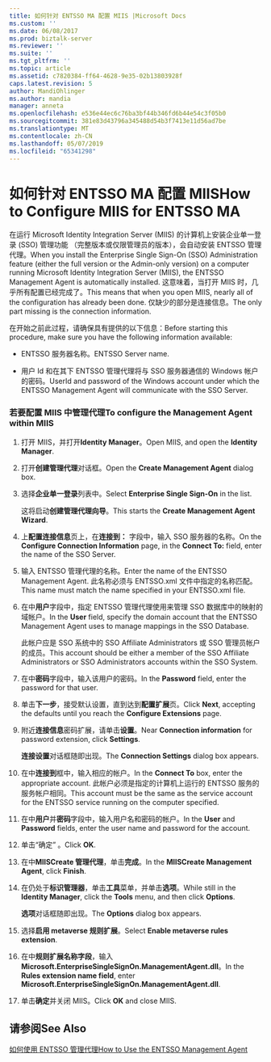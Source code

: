 ```yaml
---
title: 如何针对 ENTSSO MA 配置 MIIS |Microsoft Docs
ms.custom: ''
ms.date: 06/08/2017
ms.prod: biztalk-server
ms.reviewer: ''
ms.suite: ''
ms.tgt_pltfrm: ''
ms.topic: article
ms.assetid: c7820384-ff64-4628-9e35-02b13803928f
caps.latest.revision: 5
author: MandiOhlinger
ms.author: mandia
manager: anneta
ms.openlocfilehash: e536e44ec6c76ba3bf44b346fd6b44e54c3f05b0
ms.sourcegitcommit: 381e83d43796a345488d54b3f7413e11d56ad7be
ms.translationtype: MT
ms.contentlocale: zh-CN
ms.lasthandoff: 05/07/2019
ms.locfileid: "65341298"
---
```

# <a name="how-to-configure-miis-for-entsso-ma"></a><span data-ttu-id="1c918-102">如何针对 ENTSSO MA 配置 MIIS</span><span class="sxs-lookup"><span data-stu-id="1c918-102">How to Configure MIIS for ENTSSO MA</span></span>
<span data-ttu-id="1c918-103">在运行 Microsoft Identity Integration Server (MIIS) 的计算机上安装企业单一登录 (SSO) 管理功能 （完整版本或仅限管理员的版本），会自动安装 ENTSSO 管理代理。</span><span class="sxs-lookup"><span data-stu-id="1c918-103">When you install the Enterprise Single Sign-On (SSO) Administration feature (either the full version or the Admin-only version) on a computer running Microsoft Identity Integration Server (MIIS), the ENTSSO Management Agent is automatically installed.</span></span> <span data-ttu-id="1c918-104">这意味着，当打开 MIIS 时，几乎所有配置已经完成了。</span><span class="sxs-lookup"><span data-stu-id="1c918-104">This means that when you open MIIS, nearly all of the configuration has already been done.</span></span> <span data-ttu-id="1c918-105">仅缺少的部分是连接信息。</span><span class="sxs-lookup"><span data-stu-id="1c918-105">The only part missing is the connection information.</span></span>  
  
 <span data-ttu-id="1c918-106">在开始之前此过程，请确保具有提供的以下信息：</span><span class="sxs-lookup"><span data-stu-id="1c918-106">Before starting this procedure, make sure you have the following information available:</span></span>  
  
-   <span data-ttu-id="1c918-107">ENTSSO 服务器名称。</span><span class="sxs-lookup"><span data-stu-id="1c918-107">ENTSSO Server name.</span></span>  
  
-   <span data-ttu-id="1c918-108">用户 Id 和在其下 ENTSSO 管理代理将与 SSO 服务器通信的 Windows 帐户的密码。</span><span class="sxs-lookup"><span data-stu-id="1c918-108">UserId and password of the Windows account under which the ENTSSO Management Agent will communicate with the SSO Server.</span></span>  
  
### <a name="to-configure-the-management-agent-within-miis"></a><span data-ttu-id="1c918-109">若要配置 MIIS 中管理代理</span><span class="sxs-lookup"><span data-stu-id="1c918-109">To configure the Management Agent within MIIS</span></span>  
  
1.  <span data-ttu-id="1c918-110">打开 MIIS，并打开**Identity Manager**。</span><span class="sxs-lookup"><span data-stu-id="1c918-110">Open MIIS, and open the **Identity Manager**.</span></span>  
  
2.  <span data-ttu-id="1c918-111">打开**创建管理代理**对话框。</span><span class="sxs-lookup"><span data-stu-id="1c918-111">Open the **Create Management Agent** dialog box.</span></span>  
  
3.  <span data-ttu-id="1c918-112">选择**企业单一登录**列表中。</span><span class="sxs-lookup"><span data-stu-id="1c918-112">Select **Enterprise Single Sign-On** in the list.</span></span>  
  
     <span data-ttu-id="1c918-113">这将启动**创建管理代理向导**。</span><span class="sxs-lookup"><span data-stu-id="1c918-113">This starts the **Create Management Agent Wizard**.</span></span>  
  
4.  <span data-ttu-id="1c918-114">上**配置连接信息**页上，在**连接到：** 字段中，输入 SSO 服务器的名称。</span><span class="sxs-lookup"><span data-stu-id="1c918-114">On the **Configure Connection Information** page, in the **Connect To:** field, enter the name of the SSO Server.</span></span>  
  
5.  <span data-ttu-id="1c918-115">输入 ENTSSO 管理代理的名称。</span><span class="sxs-lookup"><span data-stu-id="1c918-115">Enter the name of the ENTSSO Management Agent.</span></span> <span data-ttu-id="1c918-116">此名称必须与 ENTSSO.xml 文件中指定的名称匹配。</span><span class="sxs-lookup"><span data-stu-id="1c918-116">This name must match the name specified in your ENTSSO.xml file.</span></span>  
  
6.  <span data-ttu-id="1c918-117">在中**用户**字段中，指定 ENTSSO 管理代理使用来管理 SSO 数据库中的映射的域帐户。</span><span class="sxs-lookup"><span data-stu-id="1c918-117">In the **User** field, specify the domain account that the ENTSSO Management Agent uses to manage mappings in the SSO Database.</span></span>  
  
     <span data-ttu-id="1c918-118">此帐户应是 SSO 系统中的 SSO Affiliate Administrators 或 SSO 管理员帐户的成员。</span><span class="sxs-lookup"><span data-stu-id="1c918-118">This account should be either a member of the SSO Affiliate Administrators or SSO Administrators accounts within the SSO System.</span></span>  
  
7.  <span data-ttu-id="1c918-119">在中**密码**字段中，输入该用户的密码。</span><span class="sxs-lookup"><span data-stu-id="1c918-119">In the **Password** field, enter the password for that user.</span></span>  
  
8.  <span data-ttu-id="1c918-120">单击**下一步**，接受默认设置，直到达到**配置扩展**页。</span><span class="sxs-lookup"><span data-stu-id="1c918-120">Click **Next**, accepting the defaults until you reach the **Configure Extensions** page.</span></span>  
  
9. <span data-ttu-id="1c918-121">附近**连接信息**密码扩展，请单击**设置**。</span><span class="sxs-lookup"><span data-stu-id="1c918-121">Near **Connection information** for password extension, click **Settings**.</span></span>  
  
     <span data-ttu-id="1c918-122">**连接设置**对话框随即出现。</span><span class="sxs-lookup"><span data-stu-id="1c918-122">The **Connection Settings** dialog box appears.</span></span>  
  
10. <span data-ttu-id="1c918-123">在中**连接到**框中，输入相应的帐户。</span><span class="sxs-lookup"><span data-stu-id="1c918-123">In the **Connect To** box, enter the appropriate account.</span></span> <span data-ttu-id="1c918-124">此帐户必须是指定的计算机上运行的 ENTSSO 服务的服务帐户相同。</span><span class="sxs-lookup"><span data-stu-id="1c918-124">This account must be the same as the service account for the ENTSSO service running on the computer specified.</span></span>  
  
11. <span data-ttu-id="1c918-125">在中**用户**并**密码**字段中，输入用户名和密码的帐户。</span><span class="sxs-lookup"><span data-stu-id="1c918-125">In the **User** and **Password** fields, enter the user name and password for the account.</span></span>  
  
12. <span data-ttu-id="1c918-126">单击“确定” 。</span><span class="sxs-lookup"><span data-stu-id="1c918-126">Click **OK**.</span></span>  
  
13. <span data-ttu-id="1c918-127">在中**MIISCreate 管理代理**，单击**完成**。</span><span class="sxs-lookup"><span data-stu-id="1c918-127">In the **MIISCreate Management Agent**, click **Finish**.</span></span>  
  
14. <span data-ttu-id="1c918-128">在仍处于**标识管理器**，单击**工具**菜单，并单击**选项**。</span><span class="sxs-lookup"><span data-stu-id="1c918-128">While still in the **Identity Manager**, click the **Tools** menu, and then click **Options**.</span></span>  
  
     <span data-ttu-id="1c918-129">**选项**对话框随即出现。</span><span class="sxs-lookup"><span data-stu-id="1c918-129">The **Options** dialog box appears.</span></span>  
  
15. <span data-ttu-id="1c918-130">选择**启用 metaverse 规则扩展**。</span><span class="sxs-lookup"><span data-stu-id="1c918-130">Select **Enable metaverse rules extension**.</span></span>  
  
16. <span data-ttu-id="1c918-131">在中**规则扩展名称字段**，输入**Microsoft.EnterpriseSingleSignOn.ManagementAgent.dll**。</span><span class="sxs-lookup"><span data-stu-id="1c918-131">In the **Rules extension name field**, enter **Microsoft.EnterpriseSingleSignOn.ManagementAgent.dll**.</span></span>  
  
17. <span data-ttu-id="1c918-132">单击**确定**并关闭 MIIS。</span><span class="sxs-lookup"><span data-stu-id="1c918-132">Click **OK** and close MIIS.</span></span>  
  
## <a name="see-also"></a><span data-ttu-id="1c918-133">请参阅</span><span class="sxs-lookup"><span data-stu-id="1c918-133">See Also</span></span>  
 [<span data-ttu-id="1c918-134">如何使用 ENTSSO 管理代理</span><span class="sxs-lookup"><span data-stu-id="1c918-134">How to Use the ENTSSO Management Agent</span></span>](../core/how-to-use-the-entsso-management-agent.md)